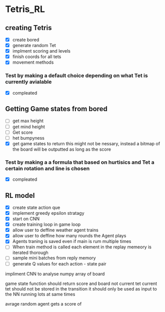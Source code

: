 # Tetris_RL

## creating Tetris
- [x] create bored
- [X] generate random Tet 
- [X] implment scoring and levels 
- [X] finish coords for all tets
- [X] movement methods
### Test by making a default choice depending on what Tet is currently avialable 
- [X] compleated

## Getting Game states from bored 
- [ ] get max height
- [ ] get mind height
- [ ] Get score 
- [ ] het bumpyness 
- [X] get game states to return
this might not be nessary, instead a bitmap of the board will be outputted as long as the score 

### Test by making a a formula that based on hurtisics and Tet a certain rotation and line is chosen
- [X] compleated

## RL model
- [X] create state action que
- [X] implement greedy epsilon stratagy
- [X] start on CNN
- [X] create training loop in game loop
- [X] allow user to deffine weather agent trains
- [X] allow user to deffine how many rounds the Agent plays 
- [X] Agents traning is saved even if main is rum multiple times 
- [ ] When train method is called each element in the replay memeory is iterated thorough 
- [ ] sample mini batches from reply memory 
- [ ] generate Q values for each action - state pair

impliment CNN to analyse numpy array of board 

game state function should return score and board not current tet
current tet should not be stored in the transition it should only be used as input to the NN 
running lots at same times 

avrage random agent gets a score of 
